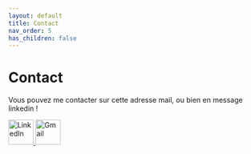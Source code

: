 ```yaml
---
layout: default
title: Contact
nav_order: 5
has_children: false
---
```


# Contact
Vous pouvez me contacter sur cette adresse mail, ou bien en message linkedin !
<p text-align="center">
  <a href="https://www.linkedin.com/in/mathieu-audibert-2b4763252/">
    <img src="https://upload.wikimedia.org/wikipedia/commons/c/ca/LinkedIn_logo_initials.png" alt="LinkedIn" width="50" height="50">
  </a>

  <a href="mailto:mathieu.audibert27@gmail.com">
    <img src="https://upload.wikimedia.org/wikipedia/commons/4/4e/Gmail_Icon.png" alt="Gmail" width="50" height="50">
  </a>
</p>
